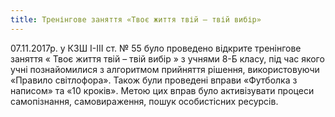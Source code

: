 ```yaml
---
title: Тренінгове заняття «Твоє життя твій – твій вибір»
---
```


07.11.2017р. у КЗШ І-ІІІ ст. № 55 було проведено відкрите тренінгове заняття « Твоє життя твій – твій вибір » з учнями 8-Б класу, під час якого учні познайомилися з алгоритмом прийняття рішення, використовуючи «Правило світлофора». Також були проведені вправи «Футболка з написом» та «10 кроків». Метою цих вправ було активізувати процеси самопізнання, самовираження, пошук особистісних ресурсів.

<slideshow id="_/72157689031502244" />
